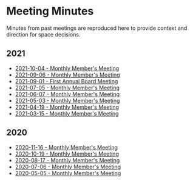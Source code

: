 # Meeting Minutes

Minutes from past meetings are reproduced here to provide context
and direction for space decisions.

## 2021
* [2021-10-04 - Monthly Member's Meeting](2021-10-04-Member_Meeting.md)
* [2021-09-06 - Monthly Member's Meeting](2021-09-06-Member_Meeting.md)
* [2021-09-01 - First Annual Board Meeting](2021-09-01-Board_Meeting.md)
* [2021-07-05 - Monthly Member's Meeting](2021-07-05-Member_Meeting.md)
* [2021-06-07 - Monthly Member's Meeting](2021-06-07-Member_Meeting.md)
* [2021-05-03 - Monthly Member's Meeting](2021-05-03-Member_Meeting.md)
* [2021-04-19 - Monthly Member's Meeting](2021-04-19-Member_Meeting.md)
* [2021-03-15 - Monthly Member's Meeting](2021-03-15-Member_Meeting.md)

## 2020
* [2020-11-16 - Monthly Member's Meeting](2020-11-16-Member_Meeting.md)
* [2020-10-19 - Monthly Member's Meeting](2020-10-19-Member_Meeting.md)
* [2020-08-17 - Monthly Member's Meeting](2020-08-17-Member_Meeting.md)
* [2020-07-06 - Monthly Member's Meeting](2020-07-06-Member_Meeting.md)
* [2020-05-05 - Monthly Member's Meeting](2020-05-05-Member_Meeting.md)
